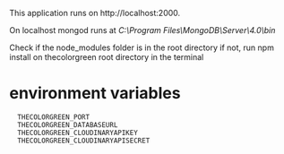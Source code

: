 This application runs on http://localhost:2000.

On localhost    mongod    runs at *C:\Program Files\MongoDB\Server\4.0\bin*

Check if the node_modules folder is in the root directory if not,
run       npm install       on thecolorgreen root directory in the terminal


#     environment variables

      THECOLORGREEN_PORT
      THECOLORGREEN_DATABASEURL
      THECOLORGREEN_CLOUDINARYAPIKEY
      THECOLORGREEN_CLOUDINARYAPISECRET
